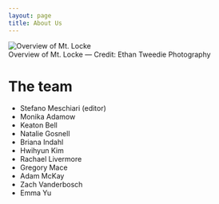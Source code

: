 ```yaml
---
layout: page
title: About Us
---
```

<div class="image">
<img src="../img/mcdonaldobservatory.jpg" alt="Overview of Mt. Locke">
<div class="caption">Overview of Mt. Locke &mdash; Credit: Ethan Tweedie Photography</div>
</div>

# The team

* Stefano Meschiari (editor)
* Monika Adamow
* Keaton Bell
* Natalie Gosnell
* Briana Indahl
* Hwihyun Kim
* Rachael Livermore
* Gregory Mace
* Adam McKay
* Zach Vanderbosch
* Emma Yu
